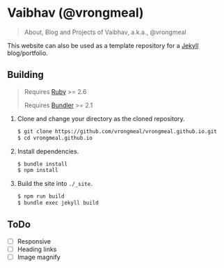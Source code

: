 # Vaibhav (@vrongmeal)

> About, Blog and Projects of Vaibhav, a.k.a., @vrongmeal

This website can also be used as a template repository for a [Jekyll](https://jekyllrb.com/)
blog/portfolio.

## Building

> Requires [Ruby](https://www.ruby-lang.org/) >= 2.6
>
> Requires [Bundler](https://bundler.io/) >= 2.1

1. Clone and change your directory as the cloned repository.

   ```sh
   $ git clone https://github.com/vrongmeal/vrongmeal.github.io.git
   $ cd vrongmeal.github.io
   ```

2. Install dependencies.

   ```sh
   $ bundle install
   $ npm install
   ```

3. Build the site into `./_site`.

   ```sh
   $ npm run build
   $ bundle exec jekyll build
   ```

## ToDo

- [ ] Responsive
- [ ] Heading links
- [ ] Image magnify
